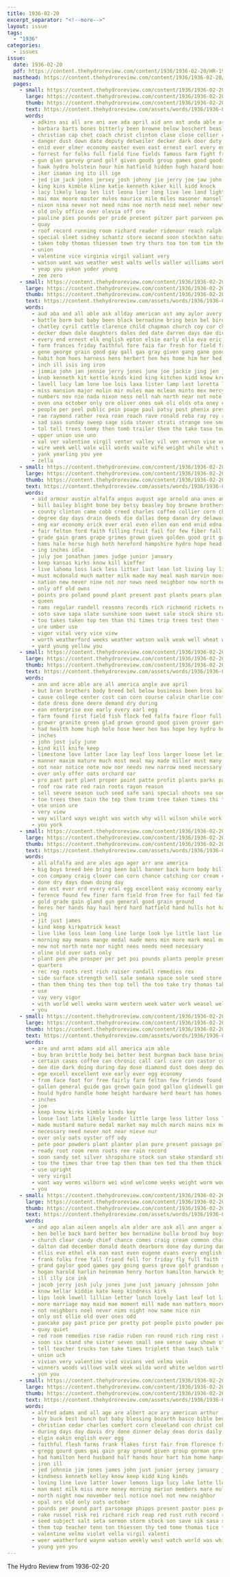 ```yaml
---
title: 1936-02-20
excerpt_separator: "<!--more-->"
layout: issue
tags:
  - "1936"
categories:
  - issues
issue:
  date: 1936-02-20
  pdf: https://content.thehydroreview.com/content/1936/1936-02-20/HR-1936-02-20.pdf
  masthead: https://content.thehydroreview.com/content/1936/1936-02-20/masthead/HR-1936-02-20.jpg
  pages:
    - small: https://content.thehydroreview.com/content/1936/1936-02-20/small/HR-1936-02-20-01.jpg
      large: https://content.thehydroreview.com/content/1936/1936-02-20/large/HR-1936-02-20-01.jpg
      thumb: https://content.thehydroreview.com/content/1936/1936-02-20/thumbnails/HR-1936-02-20-01.jpg
      text: https://content.thehydroreview.com/assets/words/1936/1936-02-20/HR-1936-02-20-01.txt
      words:
        - adkins asi all are ani ave ada april aid ann ast anda able ary alfred anti agnes and andrews ash armstrong age ago arch albert austin
        - barbara barts bones bitterly been browne below boschert beasley best brown bright boys better books bear brothers baby band bennett born but bob bill buys brass bonus billy brought bing box bank birth boucher board back baptist breath bradley bloom bassler blizzard both barber bickell boy bandy business bethel begin
        - christian cap chet coach christ clinton clase close collier check cast cays cold cordell come colony care collins chanin canyon casino coble clancy courts charles cake cedar county carruth claude custer child crissman charlie credit case creek came company corner can christina coffee church coleman caddo cee carl call court cattle cox churches city
        - danger dust down date deputy detweiler decker dark door duty duet death day ditmore dorris davidson deere denham denver daughter dalton davis dooley donald dies days during december deeds
        - enid ever elmer economy easter even east ernest earl every end
        - forrest for folks full field fine fields famous farm fight free fama fun ford fand fred flansburg fell foree fund flowers from few found frost far friday frank fost fare fae french feather fair felton first friend friends fee frances
        - gun glen garvey grand golf given goods group games good goodson gaylor grey gilbert gave gat greeson green george gordon gene greet glad
        - hawk hydro holstein hour him hatfield hidden hugh hazard hoose hart hafer her henry harrison heir homer hamilton heart half head how high had home hardware held heide harold harlin howerton howells hard horace hoyt hildebrand humber has hogan health house herndon
        - iker isaman ing ito ill ige
        - jed jim jack johns jersey josh johnny jie jerry joe jaw john just jesse jake jane
        - king kins kimble kline katie kenneth kiker kill kidd knock
        - lacy likely leap les list leona lier long live lee land light little lizzie law large like let lowell lorene lawrence lois lent last lam later lemon
        - mai max moore master mules maurice mile miles masoner mansell matter marlett murphy mon margie morn miss monday must many may mills men mail maxine mary middle made might milliner marcrum manner male more miller march music most members much monia man morning
        - nixon nina never not need nims noe north neid neel neher newton names nor noon news neighbor necessary ner night new neal now name
        - old only office over olevia off ore
        - pauline pies pounds per pride present pitzer part parveen power pump pound people preston pages perrin pleasant pete perry pie pope public perkins penny person place pet penman perle
        - quay
        - roof record running room richard reader ridenour reach ralph raney roy ran ring race riggs ruben records robertson rain read regular ripley ray route remark reno
        - special sleet sidney schantz store second soon stockton saturday swartzendruber shine stallion sunday somo seven shelton share sedan small smith sire see seem siege station south song spring stone subject smaller sorrow shows sutton storm style self short spies swan shirley shantz such staff sang set show snow story seed struck shoe stock scott seems sues she say sons soe solo state sho shoot still sam stipp six simpson states study seen smarr school smalley seger sandy sale sanders slagell sister service said son saw stair sleep scout sky
        - taken toby thomas thiessen town try thurs toa ton tom tim then tobe than texas toward talk towns them tra tucker take tine thad ting tary the troop taylor
        - union
        - valentine vice virginia virgil valiant very
        - watson want was weather west walts wells waller williams working will willie well work while wilson went weeks week way wish welfare walt william writer willi welcome wife worth with woodman wire
        - yeap you yukon yoder young
        - zee zero
    - small: https://content.thehydroreview.com/content/1936/1936-02-20/small/HR-1936-02-20-02.jpg
      large: https://content.thehydroreview.com/content/1936/1936-02-20/large/HR-1936-02-20-02.jpg
      thumb: https://content.thehydroreview.com/content/1936/1936-02-20/thumbnails/HR-1936-02-20-02.jpg
      text: https://content.thehydroreview.com/assets/words/1936/1936-02-20/HR-1936-02-20-02.txt
      words:
        - aud aba and all able ask allday american ast amy aylor avery anes alice age arey april aid are arty alfalfa ament abernathy abraham ane
        - battle borm but baby been black bernadine bring bein bel bird barbee bane barber big buckmaster beck better beth best bir both binger bell beng boys bud box burner ball biel bick bank boschert block books bigger brothers bryan bald begin back barbe bobby
        - chatley cyril cattle clarence child chapman church coy cor charles can cream clover cedar christeen callen conde carl coulter cake close coffee cap citizen chester carpenter caddo care clinton curtain coupe cash con coa clerk credit canyon cox coleman city chai car cook charley cane claude cant cecil call county cold came colony cutter come churn cart case
        - decker down dale daughters dales ded date darren days dae dick dunn deen doom during doctor ditmore day deering death daughter
        - every end ernest elk english epton elsie early ella eva eric enix ens eldon entz east emery ear ean
        - farm frances friday faithful fore faia far fresh for field frank flowers fay friends felt furrow font fein farin fives faith fam forks fost fearn from few first foe front fry farrow favors felton
        - gene george grain good gay gall gas gray given gang gane goods guest gone grade gaze gaylor grinder gallon gold glad goes glass gain going
        - habit hom hoes harness hens herbert hen hes home him her hed hopewell hope hea heriford huss had heater hare happy hamilton high held hydro harding head husband horse hone hak has health halley hard hie hixon herndon henke hey hatfield hubert homes heart hoe host hus harold how house har
        - inch ill isis ing iron
        - jimmie john jan jennie jerry jones june joe jackie jing jen johnnie jack julius jim jade jin jong jean junior
        - knob kenneth kit kettle kinds kind king kitchen kidd know krehbiel kas kid
        - lavell lucy lam lone loe lois laxa lister lamp last loretta law live life like living lincoln long lee land lanter lor lesson loreta leonard lunch lookeba loving
        - miss mansion major molin mir mules mae mclean minto mex mercy market mins mas moline marden mand mee maple moter miles monday mile madge mary made monde mine marvin mare matter mavis man mil maren many may mail mule miller march mees maze might mik misa mention much marjorie monte
        - numbers nov nie nada nixon ness nell nah north near not note nate november news new name nest night neath
        - oven ona october only ore oliver ones oak oli olds ota oney oats oden ola office over old
        - people per peel public pein poage paul patsy post phenix press pennant price pitzer place patient por pas poor pura pierce plant pankratz past ping patent present pee proud pound
        - rae raymond rather reva roan roach rave ronald reba ray roy reed russell rozelle rest row room rade round reno rates real rhoades reynolds reside red roti rey reuben rack
        - sad saas sunday sweep sage sida stover strati strange see smoke sow stove sky sister seat standard score sherwood second starts shou smith stage stone sante surprise sickle sweet son school sees senna stewart secret strain seed sit service sea store sewing shelton stalk sodders sick singer saa sled soon springs sale speaks scott springfield sylvester soni sons shade south such star smooth sir seal siege shall she saturday sada sisson
        - tol tell trees tommy then tomb trailer them the take tase town tennessee texas tie thet thies tobe trip teen toma table too team tole triplett taken than tat troy taylor tower thomas tickel toe teta
        - upper union use uno
        - val ver valentine virgil venter valley vil ven vernon vise very vote van vinita
        - wire week well wale will words waite wife weight while whit williams weather west wish wit wisdom wells white weddle wheel work wil wei winner win with ways was word walter
        - yank yearling you yee
        - zella
    - small: https://content.thehydroreview.com/content/1936/1936-02-20/small/HR-1936-02-20-03.jpg
      large: https://content.thehydroreview.com/content/1936/1936-02-20/large/HR-1936-02-20-03.jpg
      thumb: https://content.thehydroreview.com/content/1936/1936-02-20/thumbnails/HR-1936-02-20-03.jpg
      text: https://content.thehydroreview.com/assets/words/1936/1936-02-20/HR-1936-02-20-03.txt
      words:
        - aid armour austin alfalfa angus august age arnold ana anes america and are apple american arm aim all
        - bill bailey blight bone bey betsy beasley boy browne brothers ber box back been blakemore bulk bacon boys better baby boucher bran breeding both barrows black best born bureau but bank barley
        - county clinton came cobb creed charles coffee collier corn chester china con charity cull chill champion cartwright cause cal company come chief concord cling choice cold cure class cole can cattle comes city cordell carman
        - degree day days drain deeds die dallas deep danan dry delaware date during dam dairy dean daily doing done doubt
        - eng ear economy erick ever eral even ellen ean end enid edna early enter every elk excellent
        - fair felton ford faith filling fruit fail for few fiber fall fed folks from fara fea furnish felt flock far fresh frames front first fort free fait farmer farm frame faster fame fruits fountain former
        - grade gain grams grape grimes grown given golden good grit gar grapes gains glidewell getting gather ground garden goot grain grow green going
        - hams hale horse high hoth hereford hampshire hydro hope head has hall hamp home heir happy hatch hegel hutton harold harlin hamilton hot half hens holding human hold had house homa harden hogan hands honor hatfield hard held herndon hardware hand heath health
        - ing inches idle
        - july joe jonathan james judge junior january
        - keep kansas kirks know kill kieffer
        - live lahoma loss lack less litter last lean lot living lay life leaf lem light leonard learn lie lue lowell little large lamb lombard
        - must mcdonald much matter milk made may meal mash marvin moores merit motto more march man many means most mineral miller
        - nation new never nine not nor news need neighbor now north nest necessary
        - only off old owns
        - points pro poland pound plant present past plants pears plan president phipps pest power part per people promise peach pleasant pete poor pitzer pounds press pein
        - queen
        - rams regular randell reasons records rich richmond rickets red rate ready ram rather rainy rex
        - soto save sapa slate sunshine soon sweet sale stock shire station shorts seems spring step standard seven shoulders show shell storm shoe stand such seed store steers start second space soli shells supple saturday stockman stayman sayre shropshire sour spies supply side senior sick stone smith states shows sens south shires school smoke season super six set spark send sand slight sun state service seal streng stage square skill small study solid son straw scott seckel
        - too takes taken top ten than thi times trip trees test then team tree the terrace table them town
        - ure umber use
        - vigor vital very vice view
        - worth weatherford weeks weather watson walk weak well wheat way win water wee wolf wayne will west words worms with was ways work wilson winter wash watch works weight warm won wit worm wide winning wish white
        - yard young yellow you
    - small: https://content.thehydroreview.com/content/1936/1936-02-20/small/HR-1936-02-20-04.jpg
      large: https://content.thehydroreview.com/content/1936/1936-02-20/large/HR-1936-02-20-04.jpg
      thumb: https://content.thehydroreview.com/content/1936/1936-02-20/thumbnails/HR-1936-02-20-04.jpg
      text: https://content.thehydroreview.com/assets/words/1936/1936-02-20/HR-1936-02-20-04.txt
      words:
        - ann and acre able are all america angle ave april
        - but bran brothers body breed bel below business been bros bal best better bank betsy buy bottom ball
        - cause college center cost can corn course calvin charlie content con chan comes cotto collar come comfort care check
        - date dress done deere demand dry during
        - ean enterprise exe early every earl egg
        - farm found first field fish flock fed falfa faire floor full free face follo fruit from for foree
        - grower granite green glad grown ground good given grover garvey gardener grain grow group
        - had health home high hole hose heer hen has hope hey hydro her hard habit
        - inches
        - john jost july june
        - kind kill knife keep
        - limestone love latter lace lay leaf loss larger loose let left low look large land late less
        - manner maxim mature much most meal may made miller must many mash mens method maple more men mill mille main members
        - not near notice note now nor needs new narrow need necessary
        - over only offer oats orchard oar
        - pro past part plant proper point patte profit plants parks pair pure pounds price place power per
        - roof row rate red rain roots rayon reason
        - sell severe season such seed safe sani special shoots sea soe shows store shall staple standard spring storms surplus sides space shirts silk still shor stock size stockton standing salt service silver seeds shorts sider station strong supply seams seiberling
        - toe trees then tain the tep them trimm tree taken times thi take toward throw tio too than tag
        - use union ure
        - very view
        - way willard ways weight was watch why will wilson while work well with wheat winter wish
        - you york
    - small: https://content.thehydroreview.com/content/1936/1936-02-20/small/HR-1936-02-20-05.jpg
      large: https://content.thehydroreview.com/content/1936/1936-02-20/large/HR-1936-02-20-05.jpg
      thumb: https://content.thehydroreview.com/content/1936/1936-02-20/thumbnails/HR-1936-02-20-05.jpg
      text: https://content.thehydroreview.com/assets/words/1936/1936-02-20/HR-1936-02-20-05.txt
      words:
        - all alfalfa and are ales ago ager arr ane america
        - big boys breed bee bring been ball banner back burn body billion bryson bank break but bran bulk baby breeding best brings below bird bread
        - con company craig clover can corn chance catching cor cream class chose content course cold come cure charles case cause county chic cording cody cost chick constant
        - done dry days down doing day
        - ean est ever erd every eral egg excellent easy economy early even
        - ference found few finer farm field from free for fail fed fan folks floor far first fellows farrow
        - gold grade gain gland gun general good grain ground
        - heres her hands hay haul herd hard hatfield hand hulls hot had hens half high house hope husky has hydro
        - ing
        - jit just james
        - kind keep kirkpatrick keast
        - live like loss lean long line large look lye little last lie low lamb lard lin living litter let
        - morning may means mange medal made mens min more mark meal must method mash market matter most many man
        - new not north note nor night nees needs need necessary
        - oline old over oats only
        - plant pen phe prosper per pet poi pounds plants people present pint pest past para points place pretty picking pack pla pitzer pass price pound part
        - quarters
        - rec reg roots rest rich raiser randall remedies rex
        - side surface strength sell sale semana space sole seed store storm show saving soon sunny station see sack six special sites soap smith sad season simple stretch sic size seven son sow spring smaller such sleep small snair seems
        - than them thing tes then top tell the too take try thomas taken tag
        - use
        - vay very vigor
        - with world well weeks warm western week water work weasel weldon wash wheat watson wat worms will welcome worm while
        - you
    - small: https://content.thehydroreview.com/content/1936/1936-02-20/small/HR-1936-02-20-06.jpg
      large: https://content.thehydroreview.com/content/1936/1936-02-20/large/HR-1936-02-20-06.jpg
      thumb: https://content.thehydroreview.com/content/1936/1936-02-20/thumbnails/HR-1936-02-20-06.jpg
      text: https://content.thehydroreview.com/assets/words/1936/1936-02-20/HR-1936-02-20-06.txt
      words:
        - are and arnt adams aid all america aim able
        - buy bran brittle body bei better best burgman back base bring boucher bir been but bird breed box
        - certain cases coffee can chronic call carl care con castor collier cloudy cine crown cause cream china cough
        - dee die dark doing during day dose diamond dust does deep down dry
        - ege excell excellent exe early ever egg economy
        - from face foot for free fairly farm felton few friends found farms firestone fresh fall first flock fatal fine far
        - gallen general guide gas grown gain good gallon glidewell gone gold guard ground grow given
        - hould hydro handle home height hardware herd heart has homes hardy hole how hope hen hacking
        - inches
        - joe
        - keep know kirks kimble kinds key
        - loose last late likely leader little large less litter loss lard line like live
        - made mustard mature medal market may mulch march mains mix must moist milk maple much many miller mash more mince most marvin method
        - necessary need never not near nieve nur
        - over only oats oyster off ody
        - pete poor powders plant planter plan pure present passage poland pleasure pound power people place pene pounds pay per plenty
        - ready root room renn roots ree rain record
        - soon sandy set silver shropshire stock sun stake standard store sery start shells shade streets sents spring station small sewer subject saturday season sunny surplus such still sur space storms side school swell size
        - too the times thar tree tap then than ten ted tha them thick tucker tough trees top tow
        - use upright
        - very virgil
        - want way worms wilburn wei wind welcome weeks weight worm woods wide will words winter white work wonder while wayne walls well weekly with water
        - you
    - small: https://content.thehydroreview.com/content/1936/1936-02-20/small/HR-1936-02-20-07.jpg
      large: https://content.thehydroreview.com/content/1936/1936-02-20/large/HR-1936-02-20-07.jpg
      thumb: https://content.thehydroreview.com/content/1936/1936-02-20/thumbnails/HR-1936-02-20-07.jpg
      text: https://content.thehydroreview.com/assets/words/1936/1936-02-20/HR-1936-02-20-07.txt
      words:
        - and ago alan aileen angels alm alder are ask all ann anger alsup audi arkansas age
        - ben belle back bard better box bernadine bulla brood buy boys bayer ber began bradley bull bridge bring bell brick baptist bank beatrice bright books brush browne beng barnard but bein been big brought blonde beasley bitten brain begin band baby below ball basket blue baye boy born birch brown
        - church clear candy chief chance comes craig cream common charles callin class con card camp child curtis came charlie close carney can collier come content christian chick college canada comfort canyon carry cant cast crissman cover calvin city cedar
        - dalton dad december donald death dearborn done day during dandy diamond dick daughter detter door dear date down doctor daughters dents does days
        - ellis eve ethel elk ean east even eugene evans every english ela ember eliza else edge earl early ella egg
        - frank folks free fall friend fell for friday fly full faith fail few friendly friends from finley frost fellow fore first freshman far favor
        - grand gaylor good games gay going guess grove golf grandson group given gave gregg getting gaze game garth goes gladfelter glance
        - hogan harold harlin heineman henry horton hamilton harwick hydro hampton hennessey has hes husband home hour han hall hans high hold hands hose heads host how him heart had hoof hand hot hard her halls
        - ill illy ice ink
        - jacob jerry josh july jones june just january johnsson john
        - know kellar kiddie kate keep kindness kirk
        - lips look lowell lillian letter lunch lovely last leaf lot like less loud lillie life leader let lesson ler lizzie little lucile lick left low luck laughter loss later learn lottie lines likes lily lack long living
        - more marriage may maid mae moment mill made man matters moore merle mcgrath mule music moose miller miss march many mary main marcella means marvin must miles mess mus members most
        - not neighbors noel never nims night now name nice nin
        - only ost ollie old over ones odd
        - pancake pay past price per pretty pot people pisto powder pook pain poor pack putman prayer present plane patrick peoria perkins pierce poles partner paper
        - quay quiet
        - red room remedies rise radio ruben ron round rich ring rest row ramil rege ray russell roxie rouge ralph riddles rex roger ren richard ruhl
        - soon six stand she sister seven small see sense sway shown street swan say stay school sick sarah sult senior sports safe sunday sacre short shoot summers south sandy service special sup show sherman smith study soul sewing smile set sanders stream saw swinehart smoke sing seat simpson straight saturday severe student store slow swamp stock son state
        - tell teacher trucks ton take times triplett than teach talk tyne trail try the tram theresa tobe them thousand test turns too thi ten tory toby terri trees toward thing tray tice top tail table thar taken tat town
        - union uch
        - vivian very valentine vied vivians ved velma vein
        - winners woods willows walk week wilda word white weldon worth williams write wayne waller way was wize why with weeks wonder wearing wes west worst want weatherford wife went waste weather works wind water while work will
        - yon you
    - small: https://content.thehydroreview.com/content/1936/1936-02-20/small/HR-1936-02-20-08.jpg
      large: https://content.thehydroreview.com/content/1936/1936-02-20/large/HR-1936-02-20-08.jpg
      thumb: https://content.thehydroreview.com/content/1936/1936-02-20/thumbnails/HR-1936-02-20-08.jpg
      text: https://content.thehydroreview.com/assets/words/1936/1936-02-20/HR-1936-02-20-08.txt
      words:
        - alfred adams and all age are albert ace ary american arthur
        - buy buck best bunch but baby blessing bozarth basco bible ben breed been bud brening buckmaster bones business ball burl boles bring babylon barrow barley better brown boron ber bryson brake
        - christian cedar charles comfort corn cleveland con christ coker cream church collier class cecil chick craig cherry cat cost call conte close churches can chic cause cordell
        - during days day davis dry done dinner delay deas doris daily doing daughters dust dixie
        - elgin eakin english ever egg
        - faithful flesh farms frank flakes first fair from florence frantz for friday frisco friendly fed
        - gregg gourd gums gai gain gray ground given group gorman greece grain good
        - had hamilton herd husband half hands hour hart him home hampshire hinton has hoorn heads hope hustler hydro heal hatfield high harry her
        - iron ill
        - jed johnnie jim jones james john just junior jersey january julius
        - kindness kenneth kelley know keep kidd king kinds
        - loving line love latter lower lemons liga lucy lake lotte lloyd let large leigh loris larger league life lucius leghorn leonard law lie
        - man mast milk miss more money morning marion members mare mules mate mon martin merle milton mcbride miller marjorie millet market mill meal men may must mise mass mille mountain made milder music much
        - north night now november neil notice noel not new neighbor
        - opal ors old only oats october
        - pounds per pound part parsonage phipps present pastor pies peck pro pie post pares powder payne past pum prayer pentecost
        - rake russel risk rei richard rich reap red rust ruth record raw ranks rawleigh rome
        - seed subject salt seta sermon storm stock son save sik sasa see show special sale sandlin sang ship spies saul school self say surprise singer sutton soe supper second start supple score simple smith sather ser sunday shall set standard sit sylvester sun sar shing song said service sister saturday south span
        - them top teacher tenn ton thiessen thy ted tome thomas tice then taylor the than tick teach tas thousand takes take tula
        - valentine velma violet vella virgil valenti
        - weer weatherford wayne watson weekly west watch world was white williams with wilson will week working walter ways write worley
        - young yen you
---
```


The Hydro Review from 1936-02-20

<!--more-->

